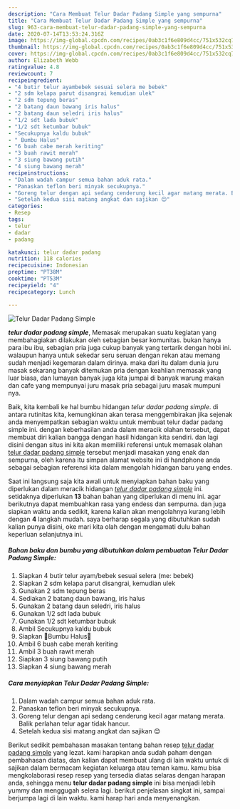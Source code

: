 ```yaml
---
description: "Cara Membuat Telur Dadar Padang Simple yang sempurna"
title: "Cara Membuat Telur Dadar Padang Simple yang sempurna"
slug: 963-cara-membuat-telur-dadar-padang-simple-yang-sempurna
date: 2020-07-14T13:53:24.316Z
image: https://img-global.cpcdn.com/recipes/0ab3c1f6e809d4cc/751x532cq70/telur-dadar-padang-simple-foto-resep-utama.jpg
thumbnail: https://img-global.cpcdn.com/recipes/0ab3c1f6e809d4cc/751x532cq70/telur-dadar-padang-simple-foto-resep-utama.jpg
cover: https://img-global.cpcdn.com/recipes/0ab3c1f6e809d4cc/751x532cq70/telur-dadar-padang-simple-foto-resep-utama.jpg
author: Elizabeth Webb
ratingvalue: 4.8
reviewcount: 7
recipeingredient:
- "4 butir telur ayambebek sesuai selera me bebek"
- "2 sdm kelapa parut disangrai kemudian ulek"
- "2 sdm tepung beras"
- "2 batang daun bawang iris halus"
- "2 batang daun seledri iris halus"
- "1/2 sdt lada bubuk"
- "1/2 sdt ketumbar bubuk"
- "Secukupnya kaldu bubuk"
- " Bumbu Halus"
- "6 buah cabe merah keriting"
- "3 buah rawit merah"
- "3 siung bawang putih"
- "4 siung bawang merah"
recipeinstructions:
- "Dalam wadah campur semua bahan aduk rata."
- "Panaskan teflon beri minyak secukupnya."
- "Goreng telur dengan api sedang cenderung kecil agar matang merata. Balik perlahan telur agar tidak hancur."
- "Setelah kedua sisi matang angkat dan sajikan 😊"
categories:
- Resep
tags:
- telur
- dadar
- padang

katakunci: telur dadar padang 
nutrition: 118 calories
recipecuisine: Indonesian
preptime: "PT38M"
cooktime: "PT53M"
recipeyield: "4"
recipecategory: Lunch

---
```



![Telur Dadar Padang Simple](https://img-global.cpcdn.com/recipes/0ab3c1f6e809d4cc/751x532cq70/telur-dadar-padang-simple-foto-resep-utama.jpg)

<b><i>telur dadar padang simple</i></b>, Memasak merupakan suatu kegiatan yang membahagiakan dilakukan oleh sebagian besar komunitas. bukan hanya para ibu ibu, sebagian pria juga cukup banyak yang tertarik dengan hobi ini. walaupun hanya untuk sekedar seru seruan dengan rekan atau memang sudah menjadi kegemaran dalam dirinya. maka dari itu dalam dunia juru masak sekarang banyak ditemukan pria dengan keahlian memasak yang luar biasa, dan lumayan banyak juga kita jumpai di banyak warung makan dan cafe yang mempunyai juru masak pria sebagai juru masak mumpuni nya.

Baik, kita kembali ke hal bumbu hidangan <i>telur dadar padang simple</i>. di antara rutinitas kita, kemungkinan akan terasa menggembirakan jika sejenak anda menyempatkan sebagian waktu untuk membuat telur dadar padang simple ini. dengan keberhasilan anda dalam meracik olahan tersebut, dapat membuat diri kalian bangga dengan hasil hidangan kita sendiri. dan lagi disini dengan situs ini kita akan memiliki referensi untuk memasak olahan <u>telur dadar padang simple</u> tersebut menjadi masakan yang enak dan sempurna, oleh karena itu simpan alamat website ini di handphone anda sebagai sebagian referensi kita dalam mengolah hidangan baru yang endes.




Saat ini langsung saja kita awali untuk menyiapkan bahan baku yang diperlukan dalam meracik hidangan <u><i>telur dadar padang simple</i></u> ini. setidaknya diperlukan <b>13</b> bahan bahan yang diperlukan di menu ini. agar berikutnya dapat membuahkan rasa yang endess dan sempurna. dan juga siapkan waktu anda sedikit, karena kalian akan mengolahnya kurang lebih dengan <b>4</b> langkah mudah. saya berharap segala yang dibutuhkan sudah kalian punya disini, oke mari kita olah dengan mengamati dulu bahan keperluan selanjutnya ini.

<!--inarticleads1-->

##### Bahan baku dan bumbu yang dibutuhkan dalam pembuatan Telur Dadar Padang Simple:

1. Siapkan 4 butir telur ayam/bebek sesuai selera (me: bebek)
1. Siapkan 2 sdm kelapa parut disangrai, kemudian ulek
1. Gunakan 2 sdm tepung beras
1. Sediakan 2 batang daun bawang, iris halus
1. Gunakan 2 batang daun seledri, iris halus
1. Gunakan 1/2 sdt lada bubuk
1. Gunakan 1/2 sdt ketumbar bubuk
1. Ambil Secukupnya kaldu bubuk
1. Siapkan  🥥Bumbu Halus🥥
1. Ambil 6 buah cabe merah keriting
1. Ambil 3 buah rawit merah
1. Siapkan 3 siung bawang putih
1. Siapkan 4 siung bawang merah




<!--inarticleads2-->

##### Cara menyiapkan Telur Dadar Padang Simple:

1. Dalam wadah campur semua bahan aduk rata.
1. Panaskan teflon beri minyak secukupnya.
1. Goreng telur dengan api sedang cenderung kecil agar matang merata. Balik perlahan telur agar tidak hancur.
1. Setelah kedua sisi matang angkat dan sajikan 😊




Berikut sedikit pembahasan masakan tentang bahan resep <u>telur dadar padang simple</u> yang lezat. kami harapkan anda sudah paham dengan pembahasan diatas, dan kalian dapat membuat ulang di lain waktu untuk di sajikan dalam bermacam kegiatan keluarga atau teman kamu. kamu bisa mengkolaborasi resep resep yang tersedia diatas selaras dengan harapan anda, sehingga menu <b>telur dadar padang simple</b> ini bisa menjadi lebih yummy dan menggugah selera lagi. berikut penjelasan singkat ini, sampai berjumpa lagi di lain waktu. kami harap hari anda menyenangkan.
